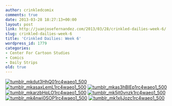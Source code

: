 ```yaml
---
author: crinkledcomix
comments: true
date: 2013-03-28 18:27:13+00:00
layout: post
link: http://juanjosefernandez.com/2013/03/28/crinkled-dailies-week-6/
slug: crinkled-dailies-week-6
title: 'Crinkled Dailies: Week 6'
wordpress_id: 1779
categories:
- Center For Cartoon Studies
- Comics
- Daily Strips
old: true
---
```


[![tumblr_mkdut3HhQ01rc4waeo1_500](http://fernandezjuanjose.files.wordpress.com/2013/03/tumblr_mkdut3hhq01rc4waeo1_500.gif)](http://fernandezjuanjose.files.wordpress.com/2013/03/tumblr_mkdut3hhq01rc4waeo1_500.gif) [![tumblr_mkasaxLemL1rc4waeo1_500](http://fernandezjuanjose.files.wordpress.com/2013/03/tumblr_mkasaxleml1rc4waeo1_500.gif)](http://fernandezjuanjose.files.wordpress.com/2013/03/tumblr_mkasaxleml1rc4waeo1_500.gif) [![tumblr_mkas3hBlEp1rc4waeo1_500](http://fernandezjuanjose.files.wordpress.com/2013/03/tumblr_mkas3hblep1rc4waeo1_500.gif)](http://fernandezjuanjose.files.wordpress.com/2013/03/tumblr_mkas3hblep1rc4waeo1_500.gif) [![tumblr_mkarzbHpLO1rc4waeo1_500](http://fernandezjuanjose.files.wordpress.com/2013/03/tumblr_mkarzbhplo1rc4waeo1_500.gif)](http://fernandezjuanjose.files.wordpress.com/2013/03/tumblr_mkarzbhplo1rc4waeo1_500.gif) [![tumblr_mk5jt0vnzk1rc4waeo1_500](http://fernandezjuanjose.files.wordpress.com/2013/03/tumblr_mk5jt0vnzk1rc4waeo1_500.gif)](http://fernandezjuanjose.files.wordpress.com/2013/03/tumblr_mk5jt0vnzk1rc4waeo1_500.gif) [![tumblr_mk4nwi0SOP1rc4waeo1_500](http://fernandezjuanjose.files.wordpress.com/2013/03/tumblr_mk4nwi0sop1rc4waeo1_500.gif)](http://fernandezjuanjose.files.wordpress.com/2013/03/tumblr_mk4nwi0sop1rc4waeo1_500.gif) [![tumblr_mk1xljJozc1rc4waeo1_500](http://fernandezjuanjose.files.wordpress.com/2013/03/tumblr_mk1xljjozc1rc4waeo1_500.gif)](http://fernandezjuanjose.files.wordpress.com/2013/03/tumblr_mk1xljjozc1rc4waeo1_500.gif)
